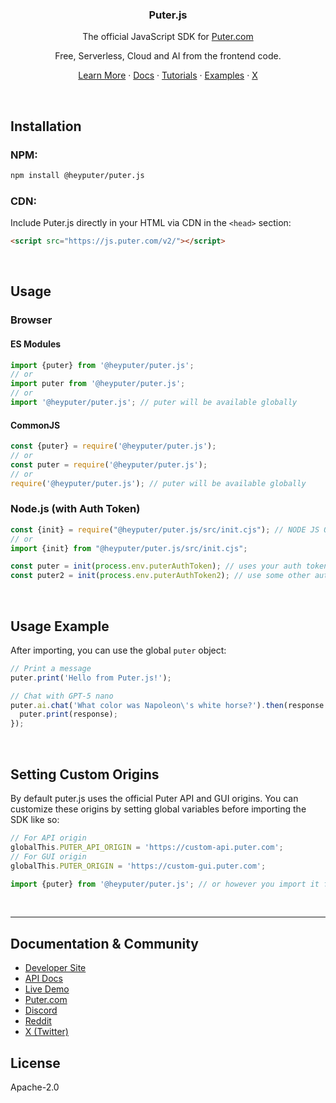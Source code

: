 <h3 align="center">Puter.js</h3>

<p align="center">The official JavaScript SDK for <a href="https://puter.com">Puter.com</a></p>
<p align="center">Free, Serverless, Cloud and AI from the frontend code.</p>

<p align="center">
    <a href="https://developer.puter.com" target="_blank">Learn More</a>
    ·
    <a href="https://docs.puter.com" target="_blank">Docs</a>
    ·
    <a href="https://developer.puter.com/tutorials">Tutorials</a>
    ·
    <a href="https://github.com/Puter-Apps/">Examples</a>
    ·
    <a href="https://twitter.com/HeyPuter">X</a>
</p>


<br>

## Installation


### NPM:
```sh
npm install @heyputer/puter.js
```

### CDN:

Include Puter.js directly in your HTML via CDN in the `<head>` section:

```html
<script src="https://js.puter.com/v2/"></script>
```
<br>

## Usage

### Browser

#### ES Modules

```js
import {puter} from '@heyputer/puter.js';
// or
import puter from '@heyputer/puter.js';
// or 
import '@heyputer/puter.js'; // puter will be available globally
```

#### CommonJS

```js
const {puter} = require('@heyputer/puter.js');
// or
const puter = require('@heyputer/puter.js');
// or
require('@heyputer/puter.js'); // puter will be available globally
```

### Node.js (with Auth Token)

```js
const {init} = require("@heyputer/puter.js/src/init.cjs"); // NODE JS ONLY
// or
import {init} from "@heyputer/puter.js/src/init.cjs";

const puter = init(process.env.puterAuthToken); // uses your auth token
const puter2 = init(process.env.puterAuthToken2); // use some other auth token
```

<br>

## Usage Example

After importing, you can use the global `puter` object:

```js
// Print a message
puter.print('Hello from Puter.js!');

// Chat with GPT-5 nano
puter.ai.chat('What color was Napoleon\'s white horse?').then(response => {
  puter.print(response);
});
```

<br>

## Setting Custom Origins
By default puter.js uses the official Puter API and GUI origins. You can customize these origins by setting global variables before importing the SDK like so:

```js
// For API origin
globalThis.PUTER_API_ORIGIN = 'https://custom-api.puter.com';
// For GUI origin
globalThis.PUTER_ORIGIN = 'https://custom-gui.puter.com';

import {puter} from '@heyputer/puter.js'; // or however you import it for your env
```
<br>

---

## Documentation & Community

- [Developer Site](https://developer.puter.com)
- [API Docs](https://docs.puter.com)
- [Live Demo](https://docs.puter.com/playground/)
- [Puter.com](https://puter.com)
- [Discord](https://discord.com/invite/PQcx7Teh8u)
- [Reddit](https://reddit.com/r/puter)
- [X (Twitter)](https://twitter.com/HeyPuter)

## License

Apache-2.0